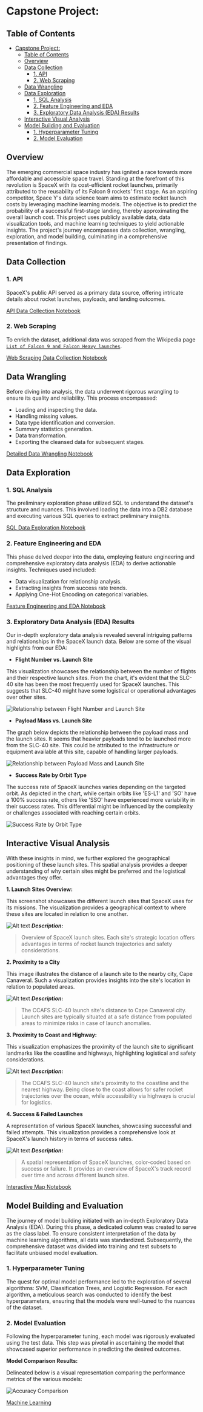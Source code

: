 # Capstone Project:

## Table of Contents

- [Capstone Project:](#capstone-project)
  - [Table of Contents](#table-of-contents)
  - [Overview](#overview)
  - [Data Collection](#data-collection)
    - [1. API](#1-api)
    - [2. Web Scraping](#2-web-scraping)
  - [Data Wrangling](#data-wrangling)
  - [Data Exploration](#data-exploration)
    - [1. SQL Analysis](#1-sql-analysis)
    - [2. Feature Engineering and EDA](#2-feature-engineering-and-eda)
    - [3. Exploratory Data Analysis (EDA) Results](#3-exploratory-data-analysis-eda-results)
  - [Interactive Visual Analysis](#interactive-visual-analysis)
  - [Model Building and Evaluation](#model-building-and-evaluation)
    - [1. Hyperparameter Tuning](#1-hyperparameter-tuning)
    - [2. Model Evaluation](#2-model-evaluation)

## Overview

The emerging commercial space industry has ignited a race towards more affordable and accessible space travel. Standing at the forefront of this revolution is SpaceX with its cost-efficient rocket launches, primarily attributed to the reusability of its Falcon 9 rockets' first stage. As an aspiring competitor, Space Y's data science team aims to estimate rocket launch costs by leveraging machine learning models. The objective is to predict the probability of a successful first-stage landing, thereby approximating the overall launch cost. This project uses publicly available data, data visualization tools, and machine learning techniques to yield actionable insights. The project's journey encompasses data collection, wrangling, exploration, and model building, culminating in a comprehensive presentation of findings.

## Data Collection

### 1. API

SpaceX's public API served as a primary data source, offering intricate details about rocket launches, payloads, and landing outcomes. 

[API Data Collection Notebook](notebooks/01a_data-collection_api.ipynb)

### 2. Web Scraping

To enrich the dataset, additional data was scraped from the Wikipedia page [`List of Falcon 9 and Falcon Heavy launches`](https://en.wikipedia.org/wiki/List_of_Falcon_9_and_Falcon_Heavy_launches).

[Web Scraping Data Collection Notebook](notebooks/01b_data-collection_webscraping.ipynb)

## Data Wrangling

Before diving into analysis, the data underwent rigorous wrangling to ensure its quality and reliability. This process encompassed:

- Loading and inspecting the data.
- Handling missing values.
- Data type identification and conversion.
- Summary statistics generation.
- Data transformation.
- Exporting the cleansed data for subsequent stages.

[Detailed Data Wrangling Notebook](notebooks/02_data-wrangling.ipynb)

## Data Exploration

### 1. SQL Analysis

The preliminary exploration phase utilized SQL to understand the dataset's structure and nuances. This involved loading the data into a DB2 database and executing various SQL queries to extract preliminary insights.

[SQL Data Exploration Notebook](notebooks/03a_eda-sql_sqllite.ipynb)

### 2. Feature Engineering and EDA

This phase delved deeper into the data, employing feature engineering and comprehensive exploratory data analysis (EDA) to derive actionable insights. Techniques used included:

- Data visualization for relationship analysis.
- Extracting insights from success rate trends.
- Applying One-Hot Encoding on categorical variables.

[Feature Engineering and EDA Notebook](notebooks/03b_eda_dataviz.ipynb)

### 3. Exploratory Data Analysis (EDA) Results

Our in-depth exploratory data analysis revealed several intriguing patterns and relationships in the SpaceX launch data. Below are some of the visual highlights from our EDA:

* **Flight Number vs. Launch Site**

This visualization showcases the relationship between the number of flights and their respective launch sites. From the chart, it's evident that the SLC-40 site has been the most frequently used for SpaceX launches. This suggests that SLC-40 might have some logistical or operational advantages over other sites.

![Relationship between Flight Number and Launch Site](results/flightNum_vs_launchSite.png)

* **Payload Mass vs. Launch Site**

The graph below depicts the relationship between the payload mass and the launch sites. It seems that heavier payloads tend to be launched more from the SLC-40 site. This could be attributed to the infrastructure or equipment available at this site, capable of handling larger payloads.

![Relationship between Payload Mass and Launch Site](results/payloadMass_vs_launchSite.png)

* **Success Rate by Orbit Type**

The success rate of SpaceX launches varies depending on the targeted orbit. As depicted in the chart, while certain orbits like 'ES-L1' and 'SO' have a 100% success rate, others like 'SSO' have experienced more variability in their success rates. This differential might be influenced by the complexity or challenges associated with reaching certain orbits.

![Success Rate by Orbit Type](results/success_by_orbit.png)

## Interactive Visual Analysis 

With these insights in mind, we further explored the geographical positioning of these launch sites. This spatial analysis provides a deeper understanding of why certain sites might be preferred and the logistical advantages they offer.

**1. Launch Sites Overview:** 

This screenshot showcases the different launch sites that SpaceX uses for its missions. The visualization provides a geographical context to where these sites are located in relation to one another.

![Alt text](results/launch_sites.png)
***Description:***
>Overview of SpaceX launch sites. Each site's strategic location offers advantages in terms of rocket launch trajectories and safety considerations.

**2. Proximity to a City**
  
This image illustrates the distance of a launch site to the nearby city, Cape Canaveral. Such a visualization provides insights into the site's location in relation to populated areas.

![Alt text](results/proximity_city.png)
***Description:***
>The CCAFS SLC-40 launch site's distance to Cape Canaveral city. Launch sites are typically situated at a safe distance from populated areas to minimize risks in case of launch anomalies.

**3. Proximity to Coast and Highway:**

This visualization emphasizes the proximity of the launch site to significant landmarks like the coastline and highways, highlighting logistical and safety considerations.

![Alt text](results/proximity_road_coast.png)
***Description:***
>The CCAFS SLC-40 launch site's proximity to the coastline and the nearest highway. Being close to the coast allows for safer rocket trajectories over the ocean, while accessibility via highways is crucial for logistics.

**4. Success & Failed Launches** 

A representation of various SpaceX launches, showcasing successful and failed attempts. This visualization provides a comprehensive look at SpaceX's launch history in terms of success rates.

![Alt text](results/success_failed_launches.png)
***Description:***
>A spatial representation of SpaceX launches, color-coded based on success or failure. It provides an overview of SpaceX's track record over time and across different launch sites.

[Interactive Map Notebook](notebooks/04_interactive_visual_analytics.ipynb)

## Model Building and Evaluation

The journey of model building initiated with an in-depth Exploratory Data Analysis (EDA). During this phase, a dedicated column was created to serve as the class label. To ensure consistent interpretation of the data by machine learning algorithms, all data was standardized. Subsequently, the comprehensive dataset was divided into training and test subsets to facilitate unbiased model evaluation.

### 1. Hyperparameter Tuning

The quest for optimal model performance led to the exploration of several algorithms: SVM, Classification Trees, and Logistic Regression. For each algorithm, a meticulous search was conducted to identify the best hyperparameters, ensuring that the models were well-tuned to the nuances of the dataset.

### 2. Model Evaluation

Following the hyperparameter tuning, each model was rigorously evaluated using the test data. This step was pivotal in ascertaining the model that showcased superior performance in predicting the desired outcomes.

**Model Comparison Results:**

Delineated below is a visual representation comparing the performance metrics of the various models:

![Accuracy Comparison](results/metrics_compare.png)

[Machine Learning](notebooks/05_Machine-Learning-Prediction.ipynb)
